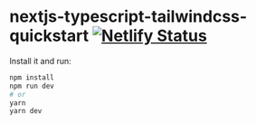 # nextjs-typescript-tailwindcss-quickstart [![Netlify Status](https://api.netlify.com/api/v1/badges/bef43d53-fdf5-4c7a-9af9-6dbce14cc0fa/deploy-status)](https://app.netlify.com/sites/nextjs-tailwindcss-starter/deploys)

Install it and run:

```bash
npm install
npm run dev
# or
yarn
yarn dev
```

